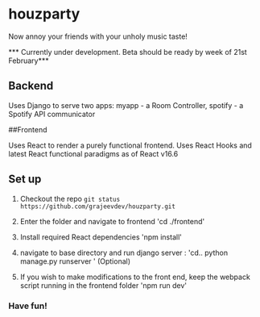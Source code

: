 # houzparty
Now annoy your friends with your unholy music taste!

*** Currently under development. Beta should be ready by week of 21st February***

## Backend

Uses Django to serve two apps: myapp - a Room Controller, spotify - a Spotify API communicator

##Frontend

Uses React to render a purely functional frontend. Uses React Hooks and latest React functional paradigms as of React v16.6

## Set up

1. Checkout the repo 
   `git status https://github.com/grajeevdev/houzparty.git`

2. Enter the folder and navigate to frontend
    'cd ./frontend'

3. Install required React dependencies
    'npm install'

4. navigate to base directory and run django server :
    'cd..
     python manage.py runserver
    '
(Optional)

5. If you wish to make modifications to the front end, keep the webpack script running in the frontend folder
    'npm run dev' 
    
    
### Have fun!
